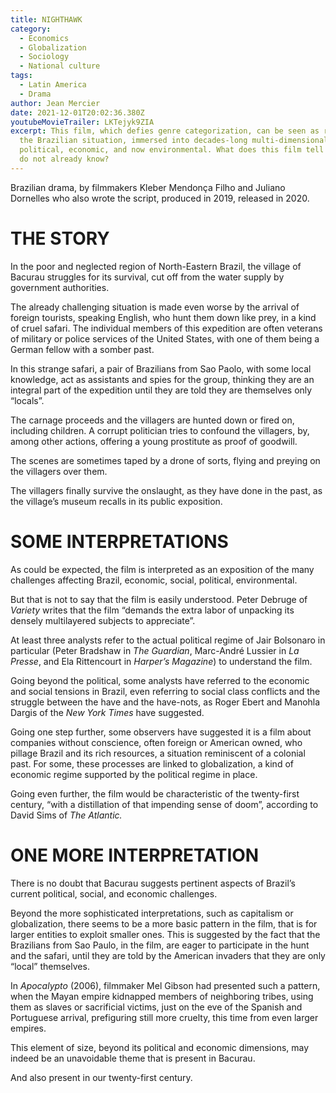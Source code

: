 ```yaml
---
title: NIGHTHAWK
category:
  - Economics
  - Globalization
  - Sociology
  - National culture
tags:
  - Latin America
  - Drama
author: Jean Mercier
date: 2021-12-01T20:02:36.380Z
youtubeMovieTrailer: LKTejyk9ZIA
excerpt: This film, which defies genre categorization, can be seen as reflecting
  the Brazilian situation, immersed into decades-long multi-dimensional crises,
  political, economic, and now environmental. What does this film tell that we
  do not already know?
---
```

Brazilian drama, by filmmakers Kleber Mendonça Filho and Juliano Dornelles who also wrote the script, produced in 2019, released in 2020.

# THE STORY

In the poor and neglected region of North-Eastern Brazil, the village of Bacurau struggles for its survival, cut off from the water supply by government authorities.

The already challenging situation is made even worse by the arrival of foreign tourists, speaking English, who hunt them down like prey, in a kind of cruel safari. The individual members of this expedition are often veterans of military or police services of the United States, with one of them being a German fellow with a somber past.

In this strange safari, a pair of Brazilians from Sao Paolo, with some local knowledge, act as assistants and spies for the group, thinking they are an integral part of the expedition until they are told they are themselves only “locals”.

The carnage proceeds and the villagers are hunted down or fired on, including children. A corrupt politician tries to confound the villagers, by, among other actions, offering a young prostitute as proof of goodwill.

The scenes are sometimes taped by a drone of sorts, flying and preying on the villagers over them.

The villagers finally survive the onslaught, as they have done in the past, as the village’s museum recalls in its public exposition.



# SOME INTERPRETATIONS

As could be expected, the film is interpreted as an exposition of the many challenges affecting Brazil, economic, social, political, environmental.

But that is not to say that the film is easily understood. Peter Debruge of *Variety* writes that the film “demands the extra labor of unpacking its densely multilayered subjects to appreciate”.

At least three analysts refer to the actual political regime of Jair Bolsonaro in particular (Peter Bradshaw in *The Guardian*, Marc-André Lussier in *La Presse*, and Ela Rittencourt in *Harper’s Magazine*) to understand the film.

Going beyond the political, some analysts have referred to the economic and social tensions in Brazil, even referring to social class conflicts and the struggle between the have and the have-nots, as Roger Ebert and Manohla Dargis of the *New York Times* have suggested.

Going one step further, some observers have suggested it is a film about companies without conscience, often foreign or American owned, who pillage Brazil and its rich resources, a situation reminiscent of a colonial past. For some, these processes are linked to globalization, a kind of economic regime supported by the political regime in place.

Going even further, the film would be characteristic of the twenty-first century, “with a distillation of that impending sense of doom”, according to David Sims of *The Atlantic.*



# ONE MORE INTERPRETATION

There is no doubt that Bacurau suggests pertinent aspects of Brazil’s current political, social, and economic challenges.

Beyond the more sophisticated interpretations, such as capitalism or globalization, there seems to be a more basic pattern in the film, that is for larger entities to exploit smaller ones. This is suggested by the fact that the Brazilians from Sao Paulo, in the film, are eager to participate in the hunt and the safari, until they are told by the American invaders that they are only “local” themselves.

In *Apocalypto* (2006), filmmaker Mel Gibson had presented such a pattern, when the Mayan empire kidnapped members of neighboring tribes, using them as slaves or sacrificial victims, just on the eve of the Spanish and Portuguese arrival, prefiguring still more cruelty, this time from even larger empires.

This element of size, beyond its political and economic dimensions, may indeed be an unavoidable theme that is present in Bacurau.

And also present in our twenty-first century.